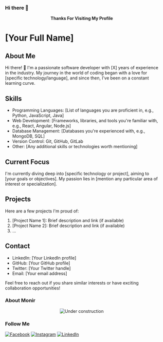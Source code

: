 ### Hi there 👋 

<div align="center">
  
<strong>Thanks For Visiting My Profile</strong>
  
</div>


# [Your Full Name]

## About Me
Hi there! 👋 I'm a passionate software developer with [X] years of experience in the industry. My journey in the world of coding began with a love for [specific technology/language], and since then, I've been on a constant learning curve.

## Skills
- Programming Languages: [List of languages you are proficient in, e.g., Python, JavaScript, Java]
- Web Development: [Frameworks, libraries, and tools you're familiar with, e.g., React, Angular, Node.js]
- Database Management: [Databases you're experienced with, e.g., MongoDB, SQL]
- Version Control: Git, GitHub, GitLab
- Other: [Any additional skills or technologies worth mentioning]

## Current Focus
I'm currently diving deep into [specific technology or project], aiming to [your goals or objectives]. My passion lies in [mention any particular area of interest or specialization].

## Projects
Here are a few projects I'm proud of:
1. [Project Name 1]: Brief description and link (if available)
2. [Project Name 2]: Brief description and link (if available)
3. ...

## Contact
- LinkedIn: [Your LinkedIn profile]
- GitHub: [Your GitHub profile]
- Twitter: [Your Twitter handle]
- Email: [Your email address]

Feel free to reach out if you share similar interests or have exciting collaboration opportunities!









### About Monir

<div align="center">

![Under construction](https://github.com/monir-007/online-images/blob/master/images/user.gif)

</div>


### Follow Me

[![Facebook](https://github.com/monir-007/online-images/blob/master/images/icons8-facebook.svg)](https://www.facebook.com/monir.wahid1/) 
[![Instagram](https://github.com/monir-007/online-images/blob/master/images/icons8-instagram.svg)](https://www.instagram.com/monir__007) 
[![LinkedIn](https://github.com/monir-007/online-images/blob/master/images/icons8-linkedin.svg)](www.linkedin.com/in/mdmonir-hossain)

